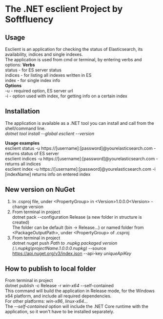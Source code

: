 # The .NET esclient Project by Softfluency

## Usage  

Esclient is an application for checking the status of Elasticsearch, its availability, indices and single indexes.  
The application is used from cmd or terminal, by entering verbs and options: 
**Verbs**  
status - for ES server status  
indices - for listing all indexes written in ES  
index - for single index info  
**Options**  
-u - required option, ES server url  
-i - option used with index, for getting info on a certain index  

## Installation  

The application is available as a .NET tool you can install and call from the shell/command line.  
*dotnet tool install --global esclient --version*

**Usage examples**  
esclient status -u https://[username]:[password]@yourelasticsearch.com - returns status of ES server  
esclient indices -u https://[username]:[password]@yourelasticsearch.com - returns all indices  
esclient index -u https://[username]:[password]@yourelasticsearch.com -i [indexName] returns info on entered index

## New version on NuGet

1. In .csproj file, under \<PropertyGroup\> in \<Version\>1.0.0.0\<Version\> - change version  
2. From terminal in project  
dotnet pack --configuration Release (a new folder in structure is created)  
The folder can be default (bin -> Release...) or named folder from \<PackageOutputPath\>, under \<PropertyGroup\> of .csproj  
3. From terminal in project  
dotnet nuget push *Path to .nupkg packaged version (.\\.nupkg\projectName.1.0.0.0.nupkg)* --source https://api.nuget.org/v3/index.json --api-key *uniqueApiKey*  

## How to publish to local folder

From terminal in project  
dotnet publish -c Release -r *win-x64* --self-contained  
This command will build the application in Release mode, for the Windows x64 platform, and include all required dependencies.  
For other platforms: *win-x86*, *linux-x64*...  
The *--self-contained* option will include the .NET Core runtime with the application, so it won't have to be installed separately. 